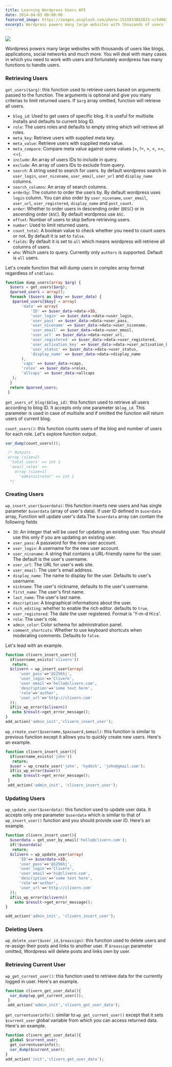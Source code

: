 ```yaml
---
title: Learning Wordpress Users API
date: 2014-04-03 00:00:00
featured_image: https://images.unsplash.com/photo-1515933883823-cc5d063841b6?q=90&fm=jpg&w=1000&fit=max
excerpt: Wordpress powers many large websites with thousands of users like blogs, applications, social networks and much more. You will deal with many cases in which you need to work with users and fortunately wordpress has many functions to handle users.
---
```


![](https://images.unsplash.com/photo-1515933883823-cc5d063841b6?q=90&fm=jpg&w=1000&fit=max)

Wordpress powers many large websites with thousands of users like blogs, applications, social networks and much more. You will deal with many cases in which you need to work with users and fortunately wordpress has many functions to handle users.

### Retrieving Users

`get_users($arg)`: this function used to retrieve users based on arguments passed to the function. The arguments is optional and give you many criterias to limit returned users. If `$arg` array omitted, function will retrieve all users.

- `blog_id`: Used to get users of specific blog. It is useful for multisite installs and defaults to current blog ID.
- `role`: The users roles and defaults to empty string which will retrieve all roles.
- `meta_key`: Retrieve users with supplied meta key.
- `meta_value`: Retrieve users with supplied meta value.
- `meta_compare`: Compare meta value against some values (=, !=, >, <, >=, <=).
- `include`: An array of users IDs to include in query.
- `exclude`: An array of users IDs to exclude from query.
- `search`: A string used to search for users. by default wordpress search in `user_login`, `user_nicename`, `user_email`, `user_url` and `display_name` columns.
- `search_columns`: An array of search columns.
- `orderby`: The column to order the users by. By default wordpress uses `login` column. You can also order by `user_nicename`, `user_email`, `user_url`, `user_registered`, `display_name` and `post_count`.
- `order`: Whether to order users in descending order (`DESC`) or in ascending order (`ASC`). By default wordpress use `ASC`.
- `offset`: Number of users to skip before retrieving users.
- `number`: Used to limit returned users.
- `count_total`: A boolean value to check whether you need to count users or not. By default it is set to `false`.
- `fields`: By default it is set to `all` which means wordpress will retrieve all columns of users.
- `who`: Which users to query. Currently only `authors` is supported. Default is `all` users.

Let's create function that will dump users in complex array format regardless of `stdClass`.

```php
function dump_users(array $arg) {
  $users = get_users($arg);
  $parsed_users = array();
  foreach ($users as $key => $user_data) {
   $parsed_users[$key] = array(
       'data' => array(
           'ID' => $user_data->data->ID,
           'user_login' => $user_data->data->user_login,
           'user_pass' => $user_data->data->user_pass,
           'user_nicename' => $user_data->data->user_nicename,
           'user_email' => $user_data->data->user_email,
           'user_url' => $user_data->data->user_url,
           'user_registered' => $user_data->data->user_registered,
           'user_activation_key' => $user_data->data->user_activation_key,
           'user_status' => $user_data->data->user_status,
           'display_name' => $user_data->data->display_name
       ),
       'caps' => $user_data->caps,
       'roles' => $user_data->roles,
       'allcaps' => $user_data->allcaps
   );
  }
  return $parsed_users;
 }
```

`get_users_of_blog($blog_id)`: this function used to retrieve all users according to blog ID. It accepts only one parameter `$blog_id`. This parameter is used in case of multisite and if omitted the function will return users of current blog.

`count_users()`: this function counts users of the blog and number of users for each role. Let's explore function output.

```php
var_dump(count_users());

 /* Outputs
 array (size=2)
  'total_users' => int 1
  'avail_roles' =>
    array (size=1)
      'administrator' => int 1
  */
```

### Creating Users

`wp_insert_user($userdata)`: this function inserts new users and has single parameter `$userdata` (array of user's data). If user ID defined in `$userdata` array, Function will update user's data.The `$userdata` array can contain the following fields

- `ID`: An integer that will be used for updating an existing user. You should use this only if you are updating an existing user.
- `user_pass`: A password for the new user account.
- `user_login`: A username for the new user account.
- `user_nicename`: A string that contains a URL-friendly name for the user. The default is the user's username.
- `user_url`: The URL for user's web site.
- `user_email`: The user's email address.
- `display_name`: The name to display for the user. Defaults to user's username.
- `nickname`: The user's nickname, defaults to the user's username.
- `first_name`: The user's first name.
- `last_name`: The user's last name.
- `description`: A biographical informations about the user.
- `rich_editing`: whether to enable the rich editor. defaults to `true`.
- `user_registered`: The date the user registered. Format is 'Y-m-d H:i:s'.
- `role`: The user's role.
- `admin_color`: Color schema for administration panel.
- `comment_shortcuts`: Whether to use keyboard shortcuts when moderating comments. Defaults to `false`.

Let's lead with an example.

```php
function clivern_insert_user(){
  if(username_exists('clivern'))
   return;
  $clivern = wp_insert_user(array(
      'user_pass'=>'@1256hj',
      'user_login'=>'Clivern',
      'user_email'=>'hello@clivern.com',
      'description'=>'some text here',
      'role'=>'author',
      'user_url'=>'http://clivern.com'
  ));
  if(is_wp_error($clivern))
   echo $result->get_error_message();
}
add_action('admin_init','clivern_insert_user');
```

`wp_create_user($username,$password,$email)`: this function is similar to previous function except it allows you to quickly create new users. Here's an example.

```php
function clivern_insert_user(){
  if(username_exists('john'))
   return;
  $user = wp_create_user('john', 'hydkch', 'john@gmail.com');
  if(is_wp_error($user))
   echo $result->get_error_message();
 }
 add_action('admin_init', 'clivern_insert_user');
```

### Updating Users

`wp_update_user($userdata)`: this function used to update user data. It accepts only one parameter `$userdata` which is similar to that of `wp_insert_user()` function and you should provide user ID. Here's an example.

```php
function clivern_insert_user(){
  $userdata = get_user_by_email('hello@clivern.com');
  if(!$userdata)
   return;
  $clivern = wp_update_user(array(
      'ID'=> $userdata->ID,
      'user_pass'=>'@1256hj',
      'user_login'=>'Clivern',
      'user_email'=>'hi@clivern.com',
      'description'=>'some text here',
      'role'=>'author',
      'user_url'=>'http://clivern.com'
  ));
  if(is_wp_error($clivern))
    echo $result->get_error_message();
}

add_action('admin_init', 'clivern_insert_user');
```

### Deleting Users

`wp_delete_user($user_id,$reassign)`: this function used to delete users and re-assign their posts and links to another user. If `$reassign` parameter omitted, Wordpress will delete posts and links own by user.

### Retrieving Current User

`wp_get_current_user()`: this function used to retrieve data for the currently logged in user. Here's an example.

```php
function clivern_get_user_data(){
  var_dump(wp_get_current_user());
 }
 add_action('admin_init','clivern_get_user_data');
```

`get_currentuserinfo()`: similar to `wp_get_current_user()` except that it sets `$current_user` global variable from which you can access returned data. Here's an example.

```php
function clivern_get_user_data(){
  global $current_user;
  get_currentuserinfo();
  var_dump($current_user);
}
add_action('init','clivern_get_user_data');
```